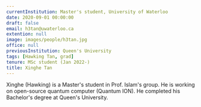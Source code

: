 ```yaml
---
currentInstitution: Master's student, University of Waterloo
date: 2020-09-01 00:00:00
draft: false
email: h3tan@uwaterloo.ca
extention: null
image: images/people/h3tan.jpg
office: null
previousInstitution: Queen's University
tags: [Hawking Tan, grad]
tenure: MSc student (Jan 2022-)
title: Xinghe Tan
---
```

Xinghe (Hawking) is a Master's student  in Prof. Islam's group. He is working on open-source quantum computer (Quantum ION). He completed his Bachelor's degree at Queen's University. 
